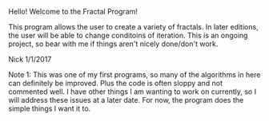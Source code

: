 Hello! Welcome to the Fractal Program!

This program allows the user to create a variety of fractals.
In later editions, the user will be able to change conditoins of iteration.
This is an ongoing project, so bear with me if things aren't nicely done/don't work.

Nick 1/1/2017

Note 1: This was one of my first programs, so many of the algorithms in here can definitely be improved. Plus the code is often 
sloppy and not commented well. I have other things I am wanting to work on currently, so I will address these issues at a later date.
For now, the program does the simple things I want it to.
